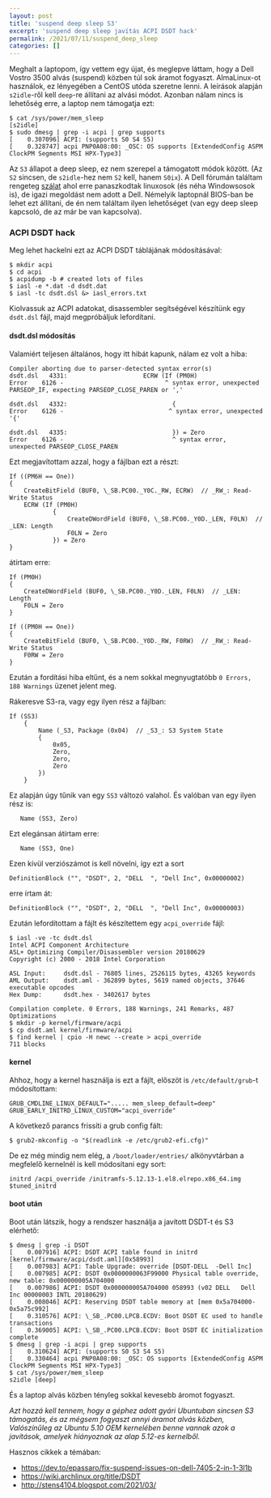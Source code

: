 ```yaml
---
layout: post
title: 'suspend deep sleep S3'
excerpt: 'suspend deep sleep javítás ACPI DSDT hack'
permalink: /2021/07/11/suspend_deep_sleep
categories: []
---
```

Meghalt a laptopom, így vettem egy újat, és meglepve láttam, hogy a Dell Vostro 3500 alvás (suspend) közben túl sok áramot fogyaszt. AlmaLinux-ot használok, ez lényegében a CentOS utóda szeretne lenni.
A leírások alapján `s2idle`-ről kell `deep`-re állítani az alvási módot. Azonban nálam nincs is lehetőség erre, a laptop nem támogatja ezt:

```
$ cat /sys/power/mem_sleep
[s2idle]
$ sudo dmesg | grep -i acpi | grep supports
[    0.307096] ACPI: (supports S0 S4 S5)
[    0.328747] acpi PNP0A08:00: _OSC: OS supports [ExtendedConfig ASPM ClockPM Segments MSI HPX-Type3]
```

Az `S3` állapot a deep sleep, ez nem szerepel a támogatott módok között. (Az `S2` sincsen, de `s2idle`-hez nem `S2` kell, hanem `S0ix`).
A Dell fórumán találtam rengeteg [szálat]("https://www.dell.com/community/XPS/Ubuntu-deep-sleep-missing-for-xps-9310/m-p/7947197")
ahol erre panaszkodtak linuxosok (és néha Windowsosok is), de igazi megoldást nem adott a Dell.
Némelyik laptopnál BIOS-ban be lehet ezt állítani, de én nem találtam ilyen lehetőséget (van egy deep sleep kapcsoló, de az már be van kapcsolva).

### ACPI DSDT hack

Meg lehet hackelni ezt az ACPI DSDT táblájának módosításával:

```
$ mkdir acpi
$ cd acpi
$ acpidump -b # created lots of files
$ iasl -e *.dat -d dsdt.dat
$ iasl -tc dsdt.dsl &> iasl_errors.txt
```

Kiolvassuk az ACPI adatokat, disassembler segítségével készítünk egy `dsdt.dsl` fájl, majd megpróbáljuk lefordítani. 

#### dsdt.dsl módosítás

Valamiért teljesen általános, hogy
itt hibát kapunk, nálam ez volt a hiba:

```
Compiler aborting due to parser-detected syntax error(s)
dsdt.dsl   4331:                     ECRW (If (PM0H)
Error    6126 -                            ^ syntax error, unexpected PARSEOP_IF, expecting PARSEOP_CLOSE_PAREN or ','

dsdt.dsl   4332:                             {
Error    6126 -                             ^ syntax error, unexpected '{'

dsdt.dsl   4335:                             }) = Zero
Error    6126 -                              ^ syntax error, unexpected PARSEOP_CLOSE_PAREN
```

Ezt megjavítottam azzal, hogy a fájlban ezt a részt:

```
If ((PM6H == One))
{
    CreateBitField (BUF0, \_SB.PC00._Y0C._RW, ECRW)  // _RW_: Read-Write Status
    ECRW (If (PM0H)
            {
                CreateDWordField (BUF0, \_SB.PC00._Y0D._LEN, F0LN)  // _LEN: Length
                F0LN = Zero
            }) = Zero
}
```

átírtam erre:

```
If (PM0H)
{
    CreateDWordField (BUF0, \_SB.PC00._Y0D._LEN, F0LN)  // _LEN: Length
    F0LN = Zero
}

If ((PM0H == One))
{
    CreateBitField (BUF0, \_SB.PC00._Y0D._RW, F0RW)  // _RW_: Read-Write Status
    F0RW = Zero
}
```

Ezután a fordítási hiba eltűnt, és a nem sokkal megnyugtatóbb `0 Errors, 188 Warnings` üzenet jelent meg.

Rákeresve S3-ra, vagy egy ilyen rész a fájlban:

```
If (SS3)
    {
        Name (_S3, Package (0x04)  // _S3_: S3 System State
        {
            0x05,
            Zero,
            Zero,
            Zero
        })
    }
```

Ez alapján úgy tűnik van egy `SS3` változó valahol. És valóban van egy ilyen rész is:

```
   Name (SS3, Zero)
```

Ezt elegánsan átírtam erre:

```
   Name (SS3, One)
```

Ezen kívül verziószámot is kell növelni, így ezt a sort

```
DefinitionBlock ("", "DSDT", 2, "DELL  ", "Dell Inc", 0x00000002)
```

erre írtam át:

```
DefinitionBlock ("", "DSDT", 2, "DELL  ", "Dell Inc", 0x00000003)
```

Ezután lefordítottam a fájlt és készítettem egy  `acpi_override` fájl:

```
$ iasl -ve -tc dsdt.dsl
Intel ACPI Component Architecture
ASL+ Optimizing Compiler/Disassembler version 20180629
Copyright (c) 2000 - 2018 Intel Corporation

ASL Input:     dsdt.dsl - 76805 lines, 2526115 bytes, 43265 keywords
AML Output:    dsdt.aml - 362899 bytes, 5619 named objects, 37646 executable opcodes
Hex Dump:      dsdt.hex - 3402617 bytes

Compilation complete. 0 Errors, 188 Warnings, 241 Remarks, 487 Optimizations
$ mkdir -p kernel/firmware/acpi
$ cp dsdt.aml kernel/firmware/acpi
$ find kernel | cpio -H newc --create > acpi_override
711 blocks
```

#### kernel

Ahhoz, hogy a kernel használja is ezt a fájlt, előszöt is `/etc/default/grub`-t módosítottam:

```
GRUB_CMDLINE_LINUX_DEFAULT="..... mem_sleep_default=deep"
GRUB_EARLY_INITRD_LINUX_CUSTOM="acpi_override"
```

A következő parancs frissíti a grub config fált:

```
$ grub2-mkconfig -o "$(readlink -e /etc/grub2-efi.cfg)"
```

De ez még mindig nem elég, a `/boot/loader/entries/` alkönyvtárban a megfelelő kernelnél is kell módosítani egy sort:

```
initrd /acpi_override /initramfs-5.12.13-1.el8.elrepo.x86_64.img $tuned_initrd
```

#### boot után

Boot után látszik, hogy a rendszer használja a javított DSDT-t és S3 elérhető:

```
$ dmesg | grep -i DSDT
[    0.007916] ACPI: DSDT ACPI table found in initrd [kernel/firmware/acpi/dsdt.aml][0x58993]
[    0.007983] ACPI: Table Upgrade: override [DSDT-DELL  -Dell Inc]
[    0.007985] ACPI: DSDT 0x0000000063F99000 Physical table override, new table: 0x000000005A704000
[    0.007986] ACPI: DSDT 0x000000005A704000 058993 (v02 DELL   Dell Inc 00000003 INTL 20180629)
[    0.008046] ACPI: Reserving DSDT table memory at [mem 0x5a704000-0x5a75c992]
[    0.310576] ACPI: \_SB_.PC00.LPCB.ECDV: Boot DSDT EC used to handle transactions
[    0.369005] ACPI: \_SB_.PC00.LPCB.ECDV: Boot DSDT EC initialization complete
$ dmesg | grep -i acpi | grep supports
[    0.310624] ACPI: (supports S0 S3 S4 S5)
[    0.330464] acpi PNP0A08:00: _OSC: OS supports [ExtendedConfig ASPM ClockPM Segments MSI HPX-Type3]
$ cat /sys/power/mem_sleep
s2idle [deep]
```

És a laptop alvás közben tényleg sokkal kevesebb áromot fogyaszt.

_Azt hozzá kell tennem, hogy a géphez adott gyári Ubuntuban sincsen S3 támogatás, és az mégsem fogyaszt annyi áramot alvás közben,
Valószínűleg az Ubuntu 5.10 OEM kernelében benne vannak azok a javítások, amelyek hiányoznak az alap 5.12-es kernelből._

Hasznos cikkek a témában:
- <https://dev.to/epassaro/fix-suspend-issues-on-dell-7405-2-in-1-3l1b>
- <https://wiki.archlinux.org/title/DSDT>
- <http://stens4104.blogspot.com/2021/03/>


